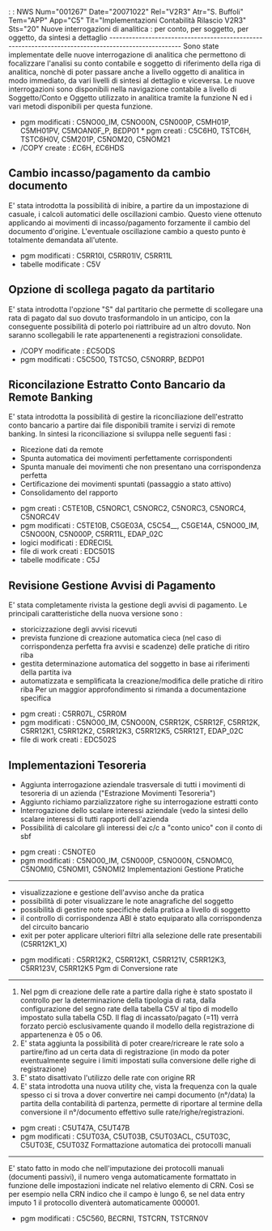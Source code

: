  :  : NWS Num="001267" Date="20071022" Rel="V2R3" Atr="S. Buffoli" Tem="APP" App="C5" Tit="Implementazioni Contabilità Rilascio V2R3" Sts="20"
Nuove interrogazioni di analitica :  per conto, per soggetto, per oggetto, da sintesi a dettaglio ----------------------------------------------------------------------------------------------------
Sono state implementate delle nuove interrogazione di analitica che permettono di focalizzare l'analisi su conto contabile e soggetto di riferimento della riga di analitica, nonchè di poter passare anche a livello oggetto di analitica in modo immediato, da vari livelli di sintesi al dettaglio e viceversa. Le nuove interrogazioni sono disponibili nella navigazione contabile a livello di Soggetto/Conto e Oggetto utilizzato in analitica tramite la funzione N ed i vari metodi disponibili per questa funzione.

* pgm modificati :  C5NO00_IM, C5NO00N, C5N000P, C5MH01P, C5MH01PV, C5MOAN0F_P, B£DP01 * pgm creati :  C5C6H0, TSTC6H, TSTC6H0V, C5M201P, C5NOM20, C5NOM21
* /COPY create :  £C6H, £C6HDS

Cambio incasso/pagamento da cambio documento
-----------------------------------------------------------
E' stata introdotta la possibilità di inibire, a partire da un impostazione di casuale, i calcoli automatici delle oscillazioni cambio. Questo viene ottenuto applicando ai movimenti di incasso/pagamento forzamente il cambio del documento d'origine. L'eventuale oscillazione cambio a questo punto è totalmente demandata all'utente.

* pgm modificati :  C5RR10I, C5RR01IV, C5RR11L
* tabelle modificate :  C5V

Opzione di scollega pagato da partitario
----------------------------------------------------------------------------------------------------
E' stata introdotta l'opzione "S" dal partitario che permette di scollegare una rata di pagato dal suo dovuto trasformandolo in un anticipo, con la conseguente possibilità di poterlo poi riattribuire ad un altro dovuto. Non saranno scollegabili le rate appartenenenti a registrazioni consolidate.

* /COPY modificate :  £C5ODS
* pgm modificati :  C5C5O0, TSTC5O, C5NORRP, B£DP01

Riconcilazione Estratto Conto Bancario da Remote Banking
----------------------------------------------------------------------------------------------------
E' stata introdotta la possibilità di gestire la riconciliazione dell'estratto conto bancario a partire dai file disponibili tramite i servizi di remote banking.
In sintesi la riconciliazione si sviluppa nelle seguenti fasi : 
- Ricezione dati da remote
- Spunta automatica dei movimenti perfettamente corrispondenti
- Spunta manuale dei movimenti che non presentano una corrispondenza perfetta
- Certificazione dei movimenti spuntati (passaggio a stato attivo)
- Consolidamento del rapporto

* pgm creati :  C5TE10B, C5NORC1, C5NORC2, C5NORC3, C5NORC4, C5NORC4V
* pgm modificati :  C5TE10B, C5GE03A, C5C54__, C5GE14A, C5NO00_IM, C5NO00N, C5N000P, C5RR11L, EDAP_02C
* logici modificati :  EDRECI5L
* file di work creati :  EDC501S
* tabelle modificate :  C5J

Revisione Gestione Avvisi di Pagamento
----------------------------------------------------------------------------------------------------
E' stata completamente rivista la gestione degli avvisi di pagamento. Le principali caratteristiche
della nuova versione sono : 
- storicizzazione degli avvisi ricevuti
- prevista funzione di creazione automatica cieca (nel caso di corrispondenza perfetta fra
avvisi e scadenze) delle pratiche di ritiro riba
- gestita determinazione automatica del soggetto in base ai riferimenti della partita iva
- automatizzata e semplificata la creazione/modifica delle pratiche di ritiro riba
Per un maggior approfondimento si rimanda a documentazione specifica

* pgm creati :  C5RR07L, C5RR0M
* pgm modificati :  C5NO00_IM, C5NO00N, C5RR12K, C5RR12F, C5RR12K, C5RR12K1, C5RR12K2, C5RR12K3, C5RR12K5, C5RR12T, EDAP_02C
* file di work creati :  EDC502S

Implementazioni Tesoreria
----------------------------------------------------------------------------------------------------
- Aggiunta interrogazione aziendale trasversale di tutti i movimenti di tesoreria di un azienda
("Estrazione Movimenti Tesoreria")
- Aggiunto richiamo parzializzatore righe su interrogazione estratti conto
- Interrogazione dello scalare interessi aziendale (vedo la sintesi dello scalare interessi
di tutti rapporti dell'azienda
- Possibilità di calcolare gli interessi dei c/c a "conto unico" con il conto di sbf

* pgm creati :  C5NOTE0
* pgm modificati :  C5NO00_IM, C5N000P, C5NO00N, C5NOMC0, C5NOMI0, C5NOMI1, C5NOMI2 
Implementazioni Gestione Pratiche
----------------------------------------------------------------------------------------------------
- visualizzazione e gestione dell'avviso anche da pratica
- possibilità di poter visualizzare le note anagrafiche del soggetto
- possibilità di gestire note specifiche della pratica a livello di soggetto
- il controllo di corrispondenza ABI è stato equiparato alla corrispondenza del circuito bancario
- exit per poter applicare ulteriori filtri alla selezione delle rate presentabili (C5RR12K1_X)

* pgm modificati :  C5RR12K2, C5RR12K1, C5RR121V, C5RR12K3, C5RR123V, C5RR12K5 
Pgm di Conversione rate
--------------------------------------------
1. Nel pgm di creazione delle rate a partire dalla righe è stato spostato il controllo per la
determinazione della tipologia di rata, dalla configurazione del segno rate della tabella C5V al tipo di modello impostato sulla tabella C5D. Il flag di incassato/pagato (=11) verrà forzato perciò esclusivamente quando il modello della registrazione di appartenenza è 05 o 06.
2. E' stata aggiunta la possibilità di poter creare/ricreare le rate solo a partire/fino ad un certa
data di registrazione (in modo da poter eventualmente seguire i limiti impostati sulla conversione
delle righe di registrazione)
3. E' stato disattivato l'utilizzo delle rate con origine RR
4. E' stata introdotta una nuova utility che, vista la frequenza con la quale spesso ci si trova
a dover convertire nei campi documento (n°/data) la partita della contabilità di partenza, permette
di riportare al termine della conversione il n°/documento effettivo sulle rate/righe/registrazioni.

* pgm creati :  C5UT47A, C5UT47B
* pgm modificati :  C5UT03A, C5UT03B, C5UT03ACL, C5UT03C, C5UT03E, C5UT03Z 
Formattazione automatica dei protocolli manuali
---------------------------------------------------
E' stato fatto in modo che nell'imputazione dei protocolli manuali (documenti passivi), il numero venga automaticamente formattato in funzione delle impostazioni indicate nel relativo elemento di CRN. Così se per esempio nella CRN indico che il campo è lungo 6, se nel data entry imputo 1 il protocollo diventerà automaticamente 000001.

* pgm modificati :  C5C560, B£CRNI, TSTCRN, TSTCRN0V
